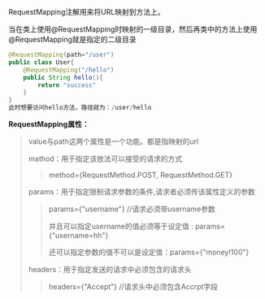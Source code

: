 RequestMapping注解用来将URL映射到方法上。

当在类上使用@RequestMapping时映射的一级目录，然后再类中的方法上使用@RequestMapping就是指定的二级目录

```java
@RequestMapping(path="/user")
public class User{
    @RequestMapping("/hello")
    public String hello(){
        return "success"
    }
}
此时想要访问hello方法，路径就为：/user/hello
```

**RequestMapping属性：**

> value与path这两个属性是一个功能。都是指映射的url
>
> mathod：用于指定该放法可以接受的请求的方式
>
> > method={RequestMethod.POST, RequestMethod.GET}
>
> params：用于指定限制请求参数的条件,请求者必须传该属性定义的参数
>
> > params={"username"}  //请求必须带username参数
> >
> > 并且可以指定username的值必须等于设定值 : params={"username=hh"}
> >
> > 还可以指定参数的值不可以是设定值：params={"money!100"}
>
> headers：用于指定发送的请求中必须包含的请求头
>
> > headers={"Accept"} //请求头中必须包含Accrpt字段


